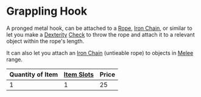 ---
---

# Grappling Hook

A pronged metal hook, can be attached to a [Rope](../50%20Coins/Rope%20(50').md), [Iron Chain](../50%20Coins/Iron%20Chain%20(10').md), or similar to let you make a [Dexterity](../../../../../Player%20Characters/Chosen%20Statistics/Dexterity.md) [Check](../../../../../Game%20Procedures/Check.md) to throw the rope and attach it to a relevant object within the rope's length.

It can also let you attach an [Iron Chain](../50%20Coins/Iron%20Chain%20(10').md) (untieable rope) to objects in [Melee](../../../../../Game%20Procedures/Melee%20Attack.md) range.

|Quantity of Item|[Item Slots](../../../../../Player%20Characters/Derived%20Statistics/Item%20Slots.md)|Price|
|----------------|----------|-----|
|1|1|25|
